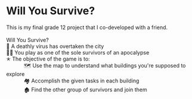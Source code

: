 # Will You Survive?
This is my final grade 12 project that I co-developed with a friend. <br/>
<br/>
Will You Survive? <br/>
🦠 A deathly virus has overtaken the city <br/>
🏃‍♀️ You play as one of the sole survivors of an apocalypse <br/>
✭  The objective of the game is to: <br/>
&nbsp; &nbsp; &nbsp; &nbsp; &nbsp; &nbsp; 🗺️ Use the map to understand what buildings you're supposed to explore <br/>
&nbsp; &nbsp; &nbsp; &nbsp; &nbsp; &nbsp; 🏘️ Accomplish the given tasks in each building <br/>
&nbsp; &nbsp; &nbsp; &nbsp; &nbsp; &nbsp; 🏚️ Find the other group of survivors and join them <br/>

